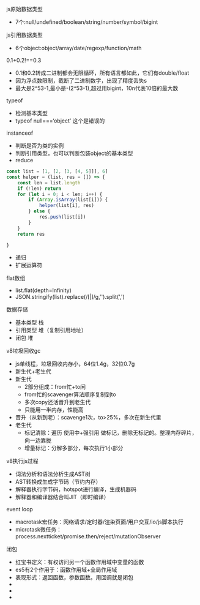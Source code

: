js原始数据类型

- 7个:null/undefined/boolean/string/number/symbol/bigint

js引用数据类型

- 6个object:object/array/date/regexp/function/math

0.1+0.2!==0.3

- 0.1和0.2转成二进制都会无限循环，所有语言都如此，它们有double/float
- 因为浮点数限制，截断了二进制数字，出现了精度丢失s
- 最大是2^53-1,最小是-(2^53-1),超过用bigint，10n代表10倍的最大数

typeof

- 检测基本类型
- typeof null===‘object’ 这个是错误的

instanceof

- 判断是否为类的实例
- 判断引用类型，也可以判断包装object的基本类型
- reduce

```js
const list = [1, [2, [3, [4, 5]]], 6]
const helper = (list, res = []) => {
    const len = list.length
    if (!len) return
    for (let i = 0; i < len; i++) {
        if (Array.isArray(list[i])) {
            helper(list[i], res)
        } else {
            res.push(list[i])
        }
    }
    return res

}
```

- 递归
- 扩展运算符

flat数组

- list.flat(depth=Infinity)
- JSON.stringify(list).replace(/\[|\]/g,'').split(',')

数据存储

- 基本类型 栈
- 引用类型 堆（复制引用地址）
- 闭包 堆

v8垃圾回收gc

- js单线程，垃圾回收内存小，64位1.4g，32位0.7g
- 新生代+老生代
- 新生代
    - 2部分组成：from忙+to闲
    - from忙的scavenger算法顺序复制到to
    - 多次copy还活晋升到老生代
    - 只能用一半内存，性能高
- 晋升（从新到老）：scavenge1次，to>25%，多次在新生代里
- 老生代
    - 标记清除：遍历 使用中+强引用 做标记，删除无标记的。整理内存碎片，向一边靠拢
    - 增量标记：分解多部分，每次执行1小部分

v8执行js过程

- 词法分析和语法分析生成AST树
- AST转换成生成字节码（节约内存）
- 解释器执行字节码，hotspot进行编译，生成机器码
- 解释器和编译器结合叫JIT（即时编译）

event loop

- macrotask宏任务：网络请求/定时器/渲染页面/用户交互/io/js脚本执行
- microtask微任务：process.nextticket/promise.then/reject/mutationObserver

闭包

- 红宝书定义：有权访问另一个函数作用域中变量的函数
- es5有2个作用于：函数作用域+全局作用域
- 表现形式：返回函数，参数函数。用回调就是闭包
- 
- 
- 